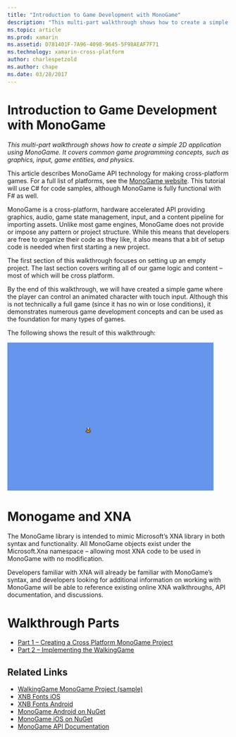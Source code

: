 ```yaml
---
title: "Introduction to Game Development with MonoGame"
description: "This multi-part walkthrough shows how to create a simple 2D application using MonoGame.  It covers common game programming concepts, such as graphics, input, game entities, and physics."
ms.topic: article
ms.prod: xamarin
ms.assetid: D781401F-7A96-4098-9645-5F98AEAF7F71
ms.technology: xamarin-cross-platform
author: charlespetzold
ms.author: chape
ms.date: 03/28/2017
---
```


# Introduction to Game Development with MonoGame

_This multi-part walkthrough shows how to create a simple 2D application using MonoGame.  It covers common game programming concepts, such as graphics, input, game entities, and physics._

This article describes MonoGame API technology for making cross-platform games. For a full list of platforms, see the [MonoGame website](http://www.monogame.net/). This tutorial will use C# for code samples, although MonoGame is fully functional with F# as well.

MonoGame is a cross-platform, hardware accelerated API providing graphics, audio, game state management, input, and a content pipeline for importing assets. Unlike most game engines, MonoGame does not provide or impose any pattern or project structure.  While this means that developers are free to organize their code as they like, it also means that a bit of setup code is needed when first starting a new project.

The first section of this walkthrough focuses on setting up an empty project. The last section covers writing all of our game logic and content – most of which will be cross platform.

By the end of this walkthrough, we will have created a simple game where the player can control an animated character with touch input.  Although this is not technically a full game (since it has no win or lose conditions), it demonstrates numerous game development concepts and can be used as the foundation for many types of games. 

The following shows the result of this walkthrough:

![](images/image1.gif "The app that will be built in the walkthrough")

# Monogame and XNA

The MonoGame library is intended to mimic Microsoft’s XNA library in both syntax and functionality.  All MonoGame objects exist under the Microsoft.Xna namespace – allowing most XNA code to be used in MonoGame with no modification. 

Developers familiar with XNA will already be familiar with MonoGame’s syntax, and developers looking for additional information on working with MonoGame will be able to reference existing online XNA walkthroughs, API documentation, and discussions.


# Walkthrough Parts

- [Part 1 – Creating a Cross Platform MonoGame Project](~/graphics-games/monogame/introduction/part1.md)
- [Part 2 – Implementing the WalkingGame](~/graphics-games/monogame/introduction/part2.md)

## Related Links

- [WalkingGame MonoGame Project (sample)](https://developer.xamarin.com/samples/mobile/WalkingGameMG/)
- [XNB Fonts iOS](https://github.com/mono/CocosSharp/tree/master/Samples/GameStarterKit/GameStarterKit/Content/fonts)
- [XNB Fonts Android](https://github.com/mono/CocosSharp/tree/master/Samples/GameStarterKit/GameStarterKit/Assets/Content/fonts)
- [MonoGame Android on NuGet](https://www.nuget.org/packages/MonoGame.Framework.Android/)
- [MonoGame iOS on NuGet](https://www.nuget.org/packages/MonoGame.Framework.iOS/)
- [MonoGame API Documentation](http://www.monogame.net/documentation/?page=main)

